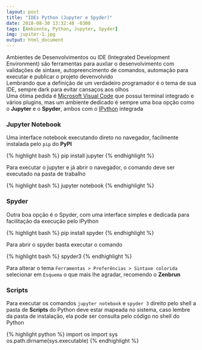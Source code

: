 ```yaml
---
layout: post
title: "IDEs Python (Jupyter e Spyder)"
date: 2018-08-30 13:32:48 -0300
tags: [Ambiente, Python, Jupyter, Spyder]
img: jupiter-1.jpg
output: html_document      
---
```




Ambientes de Desenvolvimentos ou IDE (Integrated Development Environment) são ferramentas para auxliar o desenvolvimento com validações de sintaxe, autopreencimento de comandos, automação para executar e publicar o projeto devenvolvido  
Lembrando que a definição de um verdadeiro programador é o tema de sua IDE, sempre dark para evitar cansaços aos olhos  
Uma ótima pedida é [Microsoft Visual Code](https://code.visualstudio.com/) que possui terminal integrado e vários plugins, mas um ambiente dedicado é sempre uma boa opção como o **Jupyter** e o **Spyder**, ambos com o [IPython](https://ipython.org/) integrada

### Jupyter Notebook

Uma interface notebook executando direto no navegador, facilmente instalada pelo `pip` do **PyPI**


{% highlight bash %}
pip install jupyter
{% endhighlight %}

Para executar o jupyter e já abrir o navegador, o comando deve ser executado na pasta de trabalho


{% highlight bash %}
jupyter notebook
{% endhighlight %}

### Spyder

Outra boa opção é o Spyder, com uma interface simples e dedicada para facilitação da execução pelo IPython


{% highlight bash %}
pip install spyder
{% endhighlight %}

Para abrir o spyder basta executar o comando


{% highlight bash %}
spyder3
{% endhighlight %}

Para alterar o tema `Ferramentas > Preferências > Sintaxe colorida` selecionar em `Esquema` o que mais lhe agradar, recomendo o **Zenbrun**

### Scripts

Para executar os comandos `jupyter notebook` e `spyder 3` direito pelo shell a pasta de **Scripts** do Python deve estar mapeada no sistema, caso lembre da pasta de instalação, ela pode ser consulta pelo código no shell do Python


{% highlight python %}
import os
import sys
os.path.dirname(sys.executable)
{% endhighlight %}
